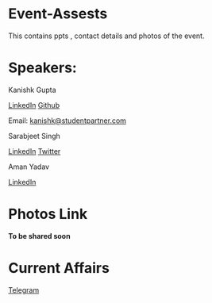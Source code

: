 # Event-Assests
This contains ppts , contact details and photos of the event.

# Speakers:

Kanishk Gupta

[LinkedIn](https://linkedin.com/in/gkanishk) [Github](https://github.com/gkanishk)

Email: kanishk@studentpartner.com

Sarabjeet Singh

[LinkedIn](https://www.linkedin.com/in/sarabs3/)
[Twitter](https://twitter.com/sarabs3)

Aman Yadav

[LinkedIn](https://www.linkedin.com/in/amankumaryadav/)

# Photos Link
 **To be shared soon**
 
# Current Affairs

[Telegram](http://t.me/currentaffairs2105)
